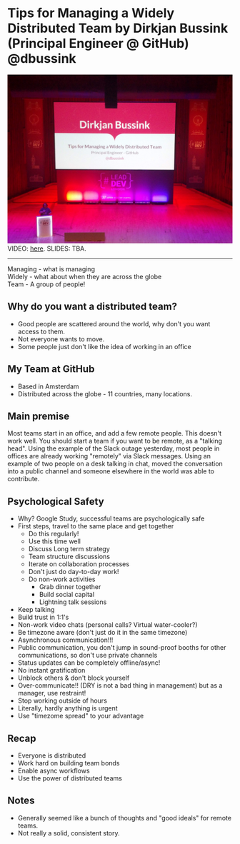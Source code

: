 # Tips for Managing a Widely Distributed Team by Dirkjan Bussink (Principal Engineer @ GitHub) @dbussink

![Dirkjan Bussink](img/06_DirkjanBussink.jpg "Dirkjan Bussink intro")
VIDEO: [here](https://www.youtube.com/watch?v=pi6bHUkoBgY&list=PLBzScQzZ83I_VX8zgmLqIfma_kJs3RRmu&index=3&t=0s). SLIDES: TBA.

---

Managing - what is managing \
Widely - what about when they are across the globe \
Team - A group of people!

## Why do you want a distributed team?

- Good people are scattered around the world, why don't you want access to them.
- Not everyone wants to move.
- Some people just don't like the idea of working in an office

## My Team at GitHub

- Based in Amsterdam
- Distributed across the globe - 11 countries, many locations.

## Main premise

Most teams start in an office, and add a few remote people. This doesn't work well.
You should start a team if you want to be remote, as a "talking head".
Using the example of the Slack outage yesterday, most people in offices are already working "remotely" via Slack messages.
Using an example of two people on a desk talking in chat, moved the conversation into a public channel and someone elsewhere in the world was able to contribute.

## Psychological Safety

- Why? Google Study, successful teams are psychologically safe
- First steps, travel to the same place and get together
  - Do this regularly!
  - Use this time well
  - Discuss Long term strategy
  - Team structure discussions
  - Iterate on collaboration processes
  - Don't just do day-to-day work!
  - Do non-work activities
    - Grab dinner together
    - Build social capital
    - Lightning talk sessions
- Keep talking
- Build trust in 1:1's
- Non-work video chats (personal calls? Virtual water-cooler?)
- Be timezone aware (don't just do it in the same timezone)
- Asynchronous communication!!!
- Public communication, you don't jump in sound-proof booths for other communications, so don't use private channels
- Status updates can be completely offline/async!
- No instant gratification
- Unblock others & don't block yourself
- Over-communicate!! (DRY is not a bad thing in management) but as a manager, use restraint!
- Stop working outside of hours
- Literally, hardly anything is urgent
- Use "timezome spread" to your advantage

## Recap

- Everyone is distributed
- Work hard on building team bonds
- Enable async workflows
- Use the power of distributed teams

## Notes

- Generally seemed like a bunch of thoughts and "good ideals" for remote teams.
- Not really a solid, consistent story.